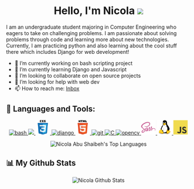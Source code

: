 <!--<p align = "center">

 <img src = "https://i.imgur.com/wr5oHiN.gif" width = 400 />
</p> 


<p align="center">
  <img src="https://readme-typing-svg.herokuapp.com?font=&color=964EF7&lines=Penetration+Tester;Cyber+Security+Professional;Network+Security+Specialist+;DevSec+Ops+Specialist;Security+Analyst&center=true" alt="Typing SVG">
</p>
<!--- ---><!--- ---><!--- ---><!--- ---><!--- ---><!--- --->
<h1 align="center">  Hello, I'm Nicola  <img src="https://github.com/TheDudeThatCode/TheDudeThatCode/blob/master/Assets/Hi.gif" width="30"> </h1>


I am an undergraduate student majoring in Computer Engineering who eagers to take on challenging problems. I am passionate about solving problems through code and learning more about new technologies. Currently, I am practicing python and also learning about the cool stuff there which includes Django for web development!

- 🔭 I’m currently working on bash scripting project
- 🌱 I’m currently learning Django and Javascript
- 👯 I’m looking to collaborate on open source projects
- 🤔 I’m looking for help with web dev
- 📫 How to reach me: [Inbox](mailto:nicola.abu.shaibeh@gmail.com)


## 🚀 Languages and Tools:

<p align="center">
 </a> <a href="https://www.gnu.org/software/bash/" target="_blank" rel="noreferrer"> <img src="https://www.vectorlogo.zone/logos/gnu_bash/gnu_bash-icon.svg" alt="bash" width="40" height="40"/> </a>
    <a href="https://www.python.org" target="_blank"> <img src="https://img.icons8.com/color/48/000000/python.png"/> </a> 
    <a href="https://www.w3schools.com/css/" target="_blank"> <img src="https://raw.githubusercontent.com/devicons/devicon/master/icons/css3/css3-original-wordmark.svg" alt="css3" width="40" height="40"/> </a> <a href="https://www.djangoproject.com/" target="_blank"> <img src="https://www.vectorlogo.zone/logos/djangoproject/djangoproject-icon.svg" alt="django" width="40" height="40"/> </a> <a href="https://www.w3.org/html/" target="_blank"> <img src="https://raw.githubusercontent.com/devicons/devicon/master/icons/html5/html5-original-wordmark.svg" alt="html5" width="40" height="40"/> </a><a href="https://git-scm.com/" target="_blank"> <img src="https://www.vectorlogo.zone/logos/git-scm/git-scm-icon.svg" alt="git" width="40" height="40"/> </a>
 <a href="https://www.cprogramming.com/" target="_blank"> <img src="https://user-images.githubusercontent.com/29695545/43161921-2618b280-8f92-11e8-8738-74c0a03eadff.png" alt="C" width="40" height="40"/> </a> <a href="https://opencv.org/" target="_blank"> <img src="https://www.vectorlogo.zone/logos/opencv/opencv-icon.svg" alt="opencv" width="40" height="40"/> </a> <a href="https://sass-lang.com" target="_blank"> <img src="https://raw.githubusercontent.com/devicons/devicon/master/icons/sass/sass-original.svg" alt="sass" width="40" height="40"/> </a> <a href="https://www.linux.org/" target="_blank"> <img src="https://raw.githubusercontent.com/devicons/devicon/master/icons/linux/linux-original.svg" alt="linux" width="40" height="40"/> </a> <a href="https://developer.mozilla.org/en-US/docs/Web/JavaScript" target="_blank"> <img src="https://raw.githubusercontent.com/devicons/devicon/master/icons/javascript/javascript-original.svg" alt="javascript" width="40" height="40"/> </a>
   
</p>

<p align = "center">
  <img src = "https://github-readme-stats.vercel.app/api/top-langs/?username=NicolaLino&langs_count=8&count_private=true&layout=compact&theme=react&hide_border=true&bg_color=0D1117" alt = "Nicola Abu Shaibeh's Top Languages" width = 400 >

</p>


## 📊 My Github Stats

<p align = "center">
 
</p>

<p align = "center">
  <img src = "https://github-readme-stats.vercel.app/api?username=NicolaLino&show_icons=true&count_private=true&theme=react&hide_border=true&bg_color=0D1117" alt = "Nicola Github Stats" width = 400 >
  
 <!-- <img alt="Nicola streak" src="https://github-readme-streak-stats.herokuapp.com?user=NicolaLino&theme=holi-theme&date_format=M%20j%5B%2C%20Y%5D&dates=DDDDDD&background=0D1117&ring=5ED4F4&fire=5ED4F4&currStreakNum=5ED4F4&sideNums=5ED4F4&currStreakLabel=F4F4F4&sideLabels=F4F4F4&border=0D1117&stroke=202A39">
  </p> -->
  
<!-- <p align="center">
        <img alt="Nicola streak" src="https://github-readme-streak-stats.herokuapp.com?user=NicolaLino&theme=holi-theme&date_format=M%20j%5B%2C%20Y%5D&dates=DDDDDD&background=0D1117&ring=5ED4F4&fire=5ED4F4&currStreakNum=5ED4F4&sideNums=5ED4F4&currStreakLabel=F4F4F4&sideLabels=F4F4F4&border=0D1117&stroke=202A39">
    </a>
</p> -->

<p align = "center">

 <!-- <img src = "https://activity-graph.herokuapp.com/graph?username=NicolaLino&bg_color=0D1117&color=5BCDEC&line=5BCDEC&point=FFFFFF&hide_border=true" alt = "Nicola Abu Shaibeh's Activity Graph" />
</p> 



## 🧡 My passions

* Technology and software
* Data Science 
* Machine learning & AI
* Books 


## Connect with me:
<p align="center">

<a href = "https://www.linkedin.com/in/nicolaabushaibeh/"><img src="https://img.icons8.com/fluent/48/000000/linkedin.png"/></a>
<a href="https://github.com/Meghna-DAS/github-profile-views-counter">
    <img src="https://komarev.com/ghpvc/?username=NicolaLino">
</p>
 
 -->
<!--  <h6 align="center" ><i>⚡If You Take The Design Please Star The Repo ⭐</i></h6>
 -->
